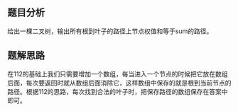 ## 题目分析

给出一棵二叉树，输出所有根到叶子的路径上节点权值和等于sum的路径。

## 题解思路

在112的基础上我们只需要增加一个数组，每当进入一个节点的时候把它放在数组后面，每次要返回时就从数组后面消除它，这样数组中保存的就是根到当前节点的路径。根据112的思路，每次找到合法的叶子时，把保存路径的数组保存在答案中即可。



